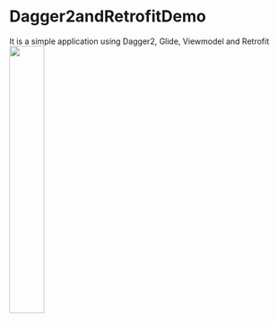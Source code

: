 # Dagger2andRetrofitDemo 
It is a simple application using Dagger2, Glide, Viewmodel and Retrofit 
<img src="https://user-images.githubusercontent.com/48939805/183996278-01dcffbc-3193-4956-9bca-4fbdbebd61a2.png" width=35% height=35%>
